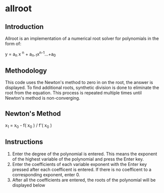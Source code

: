# allroot

## Introduction
Allroot is an implementation of a numerical root solver for polynomials in the form of:

y = a<sub>n</sub> x <sup>n</sup> + a<sub>n-1</sub>x<sup>n-1</sup>...+a<sub>0
  
## Methodology
This code uses the Newton's method to zero in on the root, the answer is displayed. To find additional roots, synthetic division is done to eliminate the root from the equation. This process is repeated multiple times until Newton's method is non-converging.
  
## Newton's Method

x<sub>1</sub> = x<sub>0</sub> - f( x<sub>0</sub> ) / f'( x<sub>0</sub> )
  
## Instructions
1. Enter the degree of the polynomial is entered. This means the exponent of the highest variable of the polynomial and press the Enter key.
2. Enter the coefficients of each variable exponent with the Enter key pressed after each coefficent is entered. If there is no coefficent to a corresponding exponent, enter 0.
3. After all the coefficients are entered, the roots of the polynomial will be displayed below
